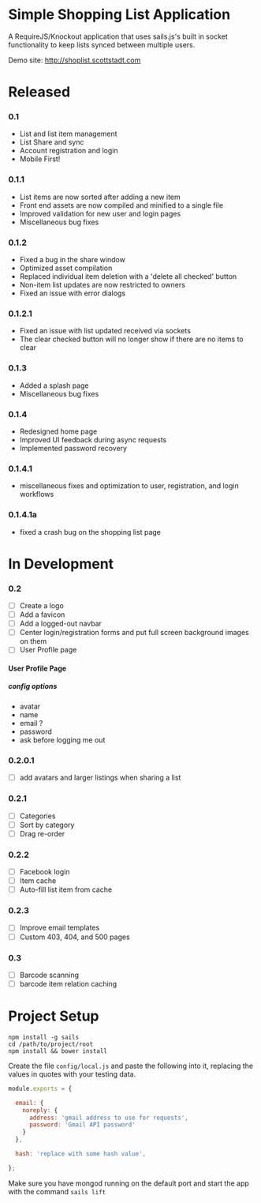 Simple Shopping List Application
================================

A RequireJS/Knockout application that uses sails.js's built in socket functionality to keep lists synced between multiple users.

Demo site: http://shoplist.scottstadt.com

# Released

### 0.1

 - List and list item management
 - List Share and sync
 - Account registration and login
 - Mobile First!

### 0.1.1

 - List items are now sorted after adding a new item
 - Front end assets are now compiled and minified to a single file
 - Improved validation for new user and login pages
 - Miscellaneous bug fixes

### 0.1.2

 - Fixed a bug in the share window
 - Optimized asset compilation
 - Replaced individual item deletion with a 'delete all checked' button
 - Non-item list updates are now restricted to owners
 - Fixed an issue with error dialogs

### 0.1.2.1

 - Fixed an issue with list updated received via sockets
 - The clear checked button will no longer show if there are no items to clear

### 0.1.3

 - Added a splash page
 - Miscellaneous bug fixes

### 0.1.4

 - Redesigned home page
 - Improved UI feedback during async requests
 - Implemented password recovery

### 0.1.4.1

 - miscellaneous fixes and optimization to user, registration, and login workflows

### 0.1.4.1a

 - fixed a crash bug on the shopping list page

# In Development

### 0.2

 - [ ] Create a logo
 - [ ] Add a favicon
 - [ ] Add a logged-out navbar
 - [ ] Center login/registration forms and put full screen background images on them
 - [ ] User Profile page

#### User Profile Page

##### config options

 - avatar
 - name
 - email ?
 - password
 - ask before logging me out

### 0.2.0.1

 - [ ] add avatars and larger listings when sharing a list

### 0.2.1

 - [ ] Categories
 - [ ] Sort by category
 - [ ] Drag re-order

### 0.2.2

 - [ ] Facebook login
 - [ ] Item cache
 - [ ] Auto-fill list item from cache

### 0.2.3

 - [ ] Improve email templates
 - [ ] Custom 403, 404, and 500 pages

### 0.3

 - [ ] Barcode scanning
 - [ ] barcode item relation caching

# Project Setup

```
npm install -g sails
cd /path/to/project/root
npm install && bower install
```

Create the file `config/local.js` and paste the following into it, replacing the values in quotes with your testing data.

```javascript
module.exports = {

  email: {
    noreply: {
      address: 'gmail address to use for requests',
      password: 'Gmail API password'
    }
  },

  hash: 'replace with some hash value',

};
```

Make sure you have mongod running on the default port and start the app with the command `sails lift`
